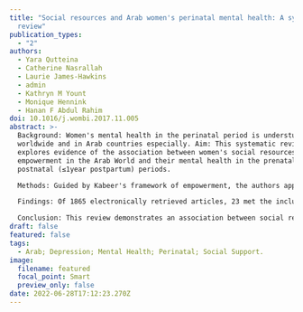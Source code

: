 ```yaml
---
title: "Social resources and Arab women's perinatal mental health: A systematic
  review"
publication_types:
  - "2"
authors:
  - Yara Qutteina
  - Catherine Nasrallah
  - Laurie James-Hawkins
  - admin
  - Kathryn M Yount
  - Monique Hennink
  - Hanan F Abdul Rahim
doi: 10.1016/j.wombi.2017.11.005
abstract: >-
  Background: Women's mental health in the perinatal period is understudied
  worldwide and in Arab countries especially. Aim: This systematic review
  explores evidence of the association between women's social resources for
  empowerment in the Arab World and their mental health in the prenatal and
  postnatal (≤1year postpartum) periods.

  Methods: Guided by Kabeer's framework of empowerment, the authors applied a search string in PubMed and Web of Science databases to identify studies in countries of the Arab League (hereafter the Arab World) that address mental health and social resources for women's empowerment in the perinatal period.

  Findings: Of 1865 electronically retrieved articles, 23 met the inclusion criteria. Overall, the majority of studies found a positive association between social resources for empowerment and perinatal mental health. Seven studies explored the relationship between familial or general social support and prenatal mental health in Arab women, and found a significant positive association. Sixteen of the 18 studies of women in the postnatal period found that enabling familial, extra-familial, and/or general social support was positively associated with mental health.

  Conclusion: This review demonstrates an association between social resources and perinatal mental health, but there is a dearth of research in this area. We call for additional research on Arab women in the perinatal period using context-specific but standardized tools to assess social resources and mental health. Evidence on positive mental health, resilience, and the influence of social resources can guide the improvement of prenatal and postpartum care services.
draft: false
featured: false
tags:
  - Arab; Depression; Mental Health; Perinatal; Social Support.
image:
  filename: featured
  focal_point: Smart
  preview_only: false
date: 2022-06-28T17:12:23.270Z
---
```

